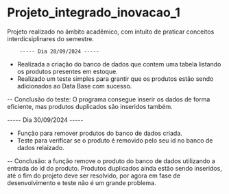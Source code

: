 # Projeto_integrado_inovacao_1
Projeto realizado no âmbito acadêmico, com intuito de praticar conceitos interdicsiplinares do semestre.

        ----- Dia 28/09/2024 -----

- Realizada a criação do banco de dados que contem uma tabela listando os produtos presentes em estoque.
- Realizado um teste simples para grantir que os produtos estão sendo adicionados ao  Data Base com sucesso.

-- Conclusão do teste: O programa consegue inserir os dados de forma eficiente, mas produtos duplicados são inseridos também.

----- Dia 30/09/2024 -----

- Função para remover produtos do banco de dados criada.
- Teste para verificar se o produto é removido pelo seu id no banco de dados relaizado.

-- Conclusão: a função remove o produto do banco de dados utilizando a entrada do id do produto. Produtos duplicados ainda estão sendo inseridos, até o fim do projeto deve ser resolvido, por agora em fase de desenvolvimento e teste não é um grande problema.